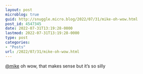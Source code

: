 ```yaml
---
layout: post
microblog: true
guid: http://snuggle.micro.blog/2022/07/31/mike-oh-wow.html
post_id: 4547345
date: 2022-07-31T13:19:28-0000
lastmod: 2022-07-31T13:19:28-0000
type: post
categories:
- "Posts"
url: /2022/07/31/mike-oh-wow.html
---
```

<p><span class="h-card" translate="no"><a href="https://micro.mkp.ca/users/mike" class="u-url mention">@<span>mike</span></a></span> oh wow, that makes sense but it’s so silly</p>
